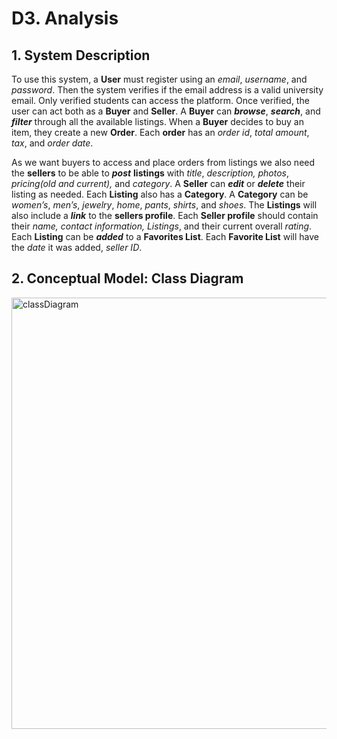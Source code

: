# D3. Analysis
## 1. System Description

To use this system, a **User** must register using an *email*, *username*, and *password*. Then the system verifies if the email address is a valid university email. Only verified students can access the platform. Once verified, the user can act both as a **Buyer** and **Seller**. A **Buyer** can **_browse_**, **_search_**, and **_filter_** through all the available listings. When a **Buyer** decides to buy an item, they create a new **Order**. Each **order** has an *order id*, *total amount*, *tax*, and *order date*. 

As we want buyers to access and place orders from listings we also need the **sellers** to be able to _**post**_ **listings** with _title_, _description, photos_, _pricing(old and current),_ and _category_. A **Seller** can _**edit**_ or _**delete**_ their listing as needed. Each **Listing** also has a **Category**. A **Category** can be _women’s_, _men’s_, _jewelry_, _home_, _pants_, _shirts_, and _shoes_. The **Listings** will also include a _**link**_ to the **sellers profile**. Each **Seller profile** should contain their _name, contact information, Listings_, and their current overall _rating_. Each **Listing** can be _**added**_ to a **Favorites List**. Each **Favorite List** will have the _date_ it was added, _seller ID_.

## 2. Conceptual Model: Class Diagram 
<img width="998" height="690" alt="classDiagram" src="https://github.com/user-attachments/assets/b27fb8cf-5020-4a39-bdf0-0018bf82726d" />
